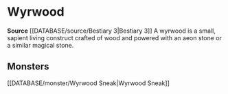 ﻿---
id: '371'
name: Wyrwood
rarity: Common
rus_type_level: null
source: '[[DATABASE/source/Bestiary 3|Bestiary 3]]'
trait:
- Wyrwood
type: Trait

---
# Wyrwood

**Source** [[DATABASE/source/Bestiary 3|Bestiary 3]]
A wyrwood is a small, sapient living construct crafted of wood and powered with an aeon stone or a similar magical stone.

## Monsters

[[DATABASE/monster/Wyrwood Sneak|Wyrwood Sneak]]